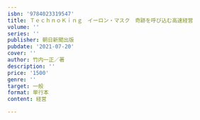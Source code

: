 ```yaml
---
isbn: '9784023319547'
title: ＴｅｃｈｎｏＫｉｎｇ　イーロン・マスク　奇跡を呼び込む高速経営
volume: ''
series: ''
publisher: 朝日新聞出版
pubdate: '2021-07-20'
cover: ''
author: 竹内一正／著
description: ''
price: '1500'
genre: ''
target: 一般
format: 単行本
content: 経営

---
```

